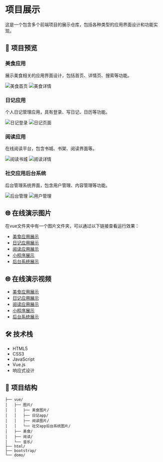 # 项目展示

这是一个包含多个前端项目的展示仓库，包括各种类型的应用界面设计和功能实现。

## 📱 项目预览

### 美食应用
展示美食相关的应用界面设计，包括首页、详情页、搜索等功能。

![美食首页](vue/图片/美食图片/美食首页.jpg)
![美食详情](vue/图片/美食图片/美食详情.jpg)

### 日记应用  
个人日记管理应用，具有登录、写日记、日历等功能。

![日记登录](vue/图片/日记app/登录.png)
![日记页面](vue/图片/日记app/日记.png)

### 阅读应用
在线阅读平台，包含书城、书架、阅读界面等。

![阅读书城](vue/图片/阅读图片/阅读书城.jpg)
![阅读详情](vue/图片/阅读图片/阅读详情.jpg)

### 社交应用后台系统
后台管理系统界面，包含用户管理、内容管理等功能。

![后台管理](vue/图片/社交app后台系统图片/后台管理员.jpg)
![用户管理](vue/图片/社交app后台系统图片/用户首页.jpg)

## 🌐 在线演示图片

在vue文件夹中有一个图片文件夹，可以通过以下链接查看运行效果：

- [美食应用展示](https://hbinlris.github.io/vue/图片/DeliciousFood.html)
- [日记应用展示](https://hbinlris.github.io/vue/图片/diary.html)  
- [阅读应用展示](https://hbinlris.github.io/vue/图片/reading.html)
- [小程序展示](https://hbinlris.github.io/vue/图片/miniProgram.html)
- [后台系统展示](https://hbinlris.github.io/vue/图片/backend.html)

## 🌐 在线演示视频

- [美食应用展示](https://hbinlris.github.io/vue/视频效果/DeliciousFood.html)
- [日记应用展示](https://hbinlris.github.io/vue/视频效果/diary.html)  
- [阅读应用展示](https://hbinlris.github.io/vue/视频效果/reading.html)
- [小程序展示](https://hbinlris.github.io/vue/视频效果/miniProgram.html)
- [后台系统展示](https://hbinlris.github.io/vue/视频效果/backend.html)


## 🛠️ 技术栈

- HTML5
- CSS3
- JavaScript
- Vue.js
- 响应式设计

## 📄 项目结构

```
├── vue/
│   ├── 图片/
│   │   ├── 美食图片/
│   │   ├── 日记app/
│   │   ├── 阅读图片/
│   │   └── 社交app后台系统图片/
│   ├── 美食/
│   ├── 阅读/
│   └── 音乐/
├── html/
├── bootstrap/
└── domo/
```

